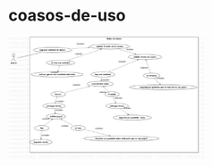 # coasos-de-uso
  <img src="https://github.com/jsmzdf/coasos-de-uso/blob/master/retiro%20de%20dinero.png" width="350" title="hover text">
